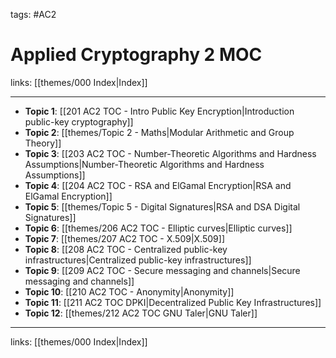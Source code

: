 tags: #AC2

# Applied Cryptography 2 MOC

links: [[themes/000 Index|Index]]

---

- **Topic 1**: [[201 AC2 TOC - Intro Public Key Encryption|Introduction public-key cryptography]]
- **Topic 2**: [[themes/Topic 2 - Maths|Modular Arithmetic and Group Theory]]
- **Topic 3**: [[203 AC2 TOC - Number-Theoretic Algorithms and Hardness Assumptions|Number-Theoretic Algorithms and Hardness Assumptions]]
- **Topic 4**: [[204 AC2 TOC - RSA and ElGamal Encryption|RSA and ElGamal Encryption]]
- **Topic 5**: [[themes/Topic 5 - Digital Signatures|RSA and DSA Digital Signatures]]
- **Topic 6**: [[themes/206 AC2 TOC - Elliptic curves|Elliptic curves]]
- **Topic 7**: [[themes/207 AC2 TOC - X.509|X.509]]
- **Topic 8**: [[208 AC2 TOC - Centralized public-key infrastructures|Centralized public-key infrastructures]]
- **Topic 9**: [[209 AC2 TOC - Secure messaging and channels|Secure messaging and channels]]
- **Topic 10**: [[210 AC2 TOC - Anonymity|Anonymity]]
- **Topic 11**: [[211 AC2 TOC DPKI|Decentralized Public Key Infrastructures]]
- **Topic 12**: [[themes/212 AC2 TOC GNU Taler|GNU Taler]]

---
links: [[themes/000 Index|Index]]